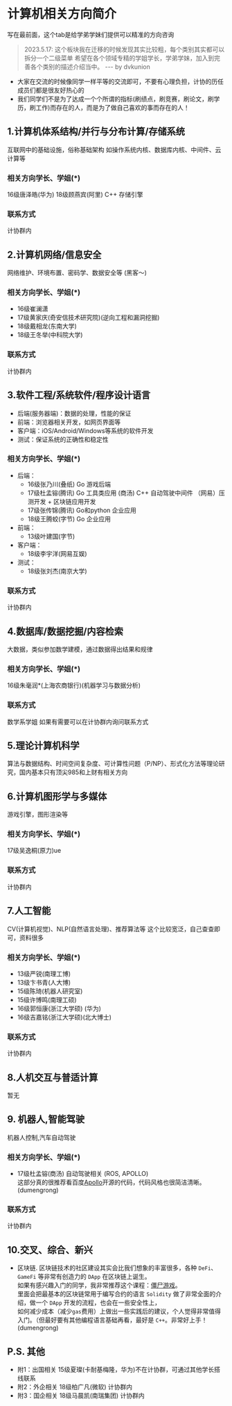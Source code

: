 <br>

# 计算机相关方向简介

写在最前面，这个tab是给学弟学妹们提供可以精准的方向咨询

> 2023.5.17: 这个板块我在迁移的时候发现其实比较粗，每个类别其实都可以拆分一个二级菜单
> 希望在各个领域专精的学姐学长，学弟学妹，加入到完善各个类别的描述介绍当中。
> --- by dvkunion

+ 大家在交流的时候像同学一样平等的交流即可，不要有心理负担，计协的历任成员们都是很友好热心的
+ 我们同学们不是为了达成一个个所谓的指标(刷绩点，刷竞赛，刷论文，刷学历，刷工作)而存在的人，而是为了做自己喜欢的事而存在的人！

## 1.计算机体系结构/并行与分布计算/存储系统

互联网中的基础设施，俗称基础架构
如操作系统内核、数据库内核、中间件、云计算等

### 相关方向学长、学姐(*)

16级唐泽皓(华为)
18级顾燕宾(阿里) C++ 存储引擎

### 联系方式

计协群内

## 2.计算机网络/信息安全

网络维护、环境布置、密码学、数据安全等  (黑客～)

### 相关方向学长、学姐(*)

+ 16级崔澜潇
+ 17级黄家庆(奇安信技术研究院)(逆向工程和漏洞挖掘)
+ 18级戴相龙(东南大学)
+ 18级王冬举(中科院大学)

### 联系方式

计协群内

## 3.软件工程/系统软件/程序设计语言

+ 后端(服务器端)：数据的处理，性能的保证
+ 前端：浏览器相关开发，如网页界面等
+ 客户端：iOS/Android/Windows等系统的软件开发
+ 测试：保证系统的正确性和稳定性

### 相关方向学长、学姐(*)

+ 后端：
  + 16级张乃川(叠纸) Go 游戏后端
  + 17级杜孟镕(腾讯) Go 工具类应用  (商汤) C++ 自动驾驶中间件 （网易）压测开发 + 区块链应用开发
  + 17级张传锦(腾讯) Go和python 企业应用
  + 18级王腾蛟(字节) Go 企业应用
+ 前端：
  + 13级叶建国(字节)
+ 客户端：
  + 18级李宇洋(网易互娱)
+ 测试：
  + 18级张刘杰(南京大学)

### 联系方式

计协群内

## 4.数据库/数据挖掘/内容检索

大数据，类似参加数学建模，通过数据得出结果和规律

### 相关方向学长、学姐(*)

16级朱毫润*(上海农商银行)(机器学习与数据分析)

### 联系方式

数学系学姐
如果有需要可以在计协群内询问联系方式

## 5.理论计算机科学

算法与数据结构、时间空间复杂度、可计算性问题（P/NP）、形式化方法等理论研究，国内基本只有顶尖985和上财有相关方向

## 6.计算机图形学与多媒体

游戏引擎，图形渲染等

### 相关方向学长、学姐(*)

17级吴逸桐(原力)ue

### 联系方式

计协群内

## 7.人工智能

CV(计算机视觉)、NLP(自然语言处理)、推荐算法等
这个比较宽泛，自己查查即可，资料很多

### 相关方向学长、学姐(*)

+ 13级严锐(南理工博)
+ 13级卞书青(人大博)
+ 15级陈琦(机器人研究室)
+ 15级许博鸣(南理工硕)
+ 16级郭恒康(浙江大学硕) (华为)
+ 16级吉嘉铭(浙江大学硕)(北大博士)

### 联系方式

计协群内

## 8.人机交互与普适计算

暂无

## 9. 机器人,智能驾驶

机器人控制,汽车自动驾驶

### 相关方向学长、学姐(*)

+ 17级杜孟镕(商汤) 自动驾驶相关 (ROS, APOLLO)  
    这部分真的很推荐看百度[Apollo](https://github.com/ApolloAuto/apollo)开源的代码，代码风格也很简洁清晰。(dumengrong)

### 联系方式

计协群内

## 10.交叉、综合、新兴

+ 区块链.
    区块链技术的社区建设其实会比我们想象的丰富很多，各种 `DeFi`、`GameFi` 等非常有创造力的 `DApp` 在区块链上诞生。  
    如果有感兴趣入门的同学，我非常推荐这个课程：[僵尸游戏](https://cryptozombies.io/zh/course)。  
    里面会把最基本的区块链常用于编写合约的语言 `Solidity` 做了非常全面的介绍，做一个 `DApp` 开发的流程，也会在一些安全性上，  
    如何减少成本（减少`gas`费用）上做出一些实践后的建议，个人觉得非常值得入门。（但最好要有其他编程语言基础再看，最好是 `C++`。非常好上手！(dumengrong)  

## P.S. 其他

+ 附1：出国相关 15级夏璨(卡耐基梅隆，华为)不在计协群，可通过其他学长搭线联系
+ 附2：外企相关 18级柏广凡(微软) 计协群内
+ 附3：国企相关 18级马晨凯(南瑞集团) 计协群内
